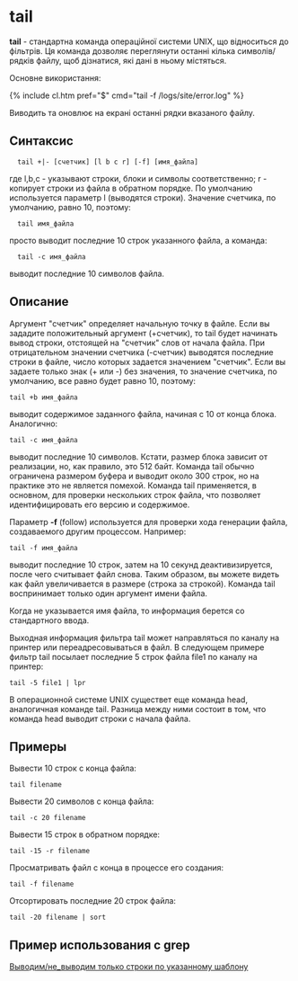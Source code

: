 # tail

**tail** - стандартна команда операційної системи UNIX, що відноситься до фільтрів. Ця команда дозволяє переглянути останні кілька символів/рядків файлу, щоб дізнатися, які дані в ньому містяться.

Основне використання:

{% include cl.htm pref="$"
cmd="tail -f /logs/site/error.log" %}

Виводить та оновлює на екрані останні рядки вказаного файлу.

## Синтаксис

      tail +|- [счетчик] [l b c r] [-f] [имя_файла]

где	l,b,c	 - указывают строки, блоки и символы соответственно;
r	 - копирует строки из файла в обратном порядке.
По умолчанию используется параметр l (выводятся строки). Значение счетчика, по умолчанию, равно 10, поэтому:

      tail имя_файла

просто выводит последние 10 строк указанного файла, а команда:

      tail -c имя_файла

выводит последние 10 символов файла.


## Описание

Аргумент "счетчик" определяет начальную точку в файле. Если вы зададите положительный аргумент (+счетчик), то tail будет начинать вывод строки, отстоящей на "счетчик" слов от начала файла. При отрицательном значении счетчика (-счетчик) выводятся последние строки в файле, число которых задается значением "счетчик". Если вы задаете только знак (+ или -) без значения, то значение счетчика, по умолчанию, все равно будет равно 10, поэтому:

    tail +b имя_файла

выводит содержимое заданного файла, начиная с 10 от конца блока. Аналогично:

    tail -c имя_файла

выводит последние 10 символов. Кстати, размер блока зависит от реализации, но, как правило, это 512 байт. Команда tail обычно ограничена размером буфера и выводит около 300 строк, но на практике это не является помехой. Команда tail применяется, в основном, для проверки нескольких строк файла, что позволяет идентифицировать его версию и содержимое.

Параметр **-f** (follow) используется для проверки хода генерации файла, создаваемого другим процессом. Например:

    tail -f имя_файла

выводит последние 10 строк, затем на 10 секунд деактивизируется, после чего считывает файл снова. Таким образом, вы можете видеть как файл увеличивается в размере (строка за строкой). Команда tail воспринимает только один аргумент имени файла.

Когда не указывается имя файла, то информация берется со стандартного ввода.

Выходная информация фильтра tail может направляться по каналу на принтер или переадресовываться в файл. В следующем примере фильтр tail посылает последние 5 строк файла file1 по каналу на принтер:

    tail -5 file1 | lpr

В операционной системе UNIX существет еще команда head, аналогичная команде tail. Разница между ними состоит в том, что команда head выводит строки с начала файла.


## Примеры

Вывести 10 строк с конца файла:

    tail filename

Вывести 20 символов с конца файла:

    tail -c 20 filename

Вывести 15 строк в обратном порядке:

    tail -15 -r filename

Просматривать файл с конца в процессе его создания:

    tail -f filename

Отсортировать последние 20 строк файла:

    tail -20 filename | sort


## Пример использования с grep

[Выводим/не_выводим только строки по указанному шаблону](http://ans.kiev.ua/wiki/linux/commands/grep#otricanie_v_grep)
